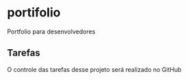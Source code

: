 # portifolio
Portfolio para desenvolvedores

## Tarefas 

O controle das tarefas desse projeto será realizado no GitHub


